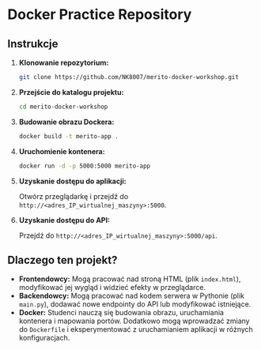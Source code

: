 # Docker Practice Repository

## Instrukcje

1. **Klonowanie repozytorium:**

   ```bash
   git clone https://github.com/NK8007/merito-docker-workshop.git
   ```

2. **Przejście do katalogu projektu:**

   ```bash
   cd merito-docker-workshop
   ```

3. **Budowanie obrazu Dockera:**

   ```bash
   docker build -t merito-app .
   ```

4. **Uruchomienie kontenera:**

   ```bash
   docker run -d -p 5000:5000 merito-app
   ```

5. **Uzyskanie dostępu do aplikacji:**

   Otwórz przeglądarkę i przejdź do `http://<adres_IP_wirtualnej_maszyny>:5000`.

6. **Uzyskanie dostępu do API:**

   Przejdź do `http://<adres_IP_wirtualnej_maszyny>:5000/api`.

## Dlaczego ten projekt?

- **Frontendowcy:** Mogą pracować nad stroną HTML (plik `index.html`), modyfikować jej wygląd i widzieć efekty w przeglądarce.
- **Backendowcy:** Mogą pracować nad kodem serwera w Pythonie (plik `main.py`), dodawać nowe endpointy do API lub modyfikować istniejące.
- **Docker:** Studenci nauczą się budowania obrazu, uruchamiania kontenera i mapowania portów. Dodatkowo mogą wprowadzać zmiany do `Dockerfile` i eksperymentować z uruchamianiem aplikacji w różnych konfiguracjach.
